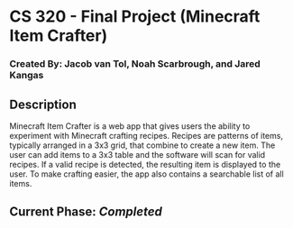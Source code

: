 # CS 320 - Final Project (Minecraft Item Crafter)
### Created By: Jacob van Tol, Noah Scarbrough, and Jared Kangas

## Description
Minecraft Item Crafter is a web app that gives users the ability to experiment with Minecraft crafting recipes. Recipes are patterns of items, typically arranged in a 3x3 grid, that combine to create a new item. The user can add items to a 3x3 table and the software will scan for valid recipes. If a valid recipe is detected, the resulting item is displayed to the user. To make crafting easier, the app also contains a searchable list of all items.

## Current Phase: *Completed*
